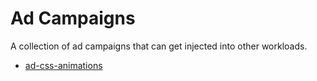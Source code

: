 # Ad Campaigns

A collection of ad campaigns that can get injected into other workloads.

-   [ad-css-animations](./ad-css-animations/README.md)

